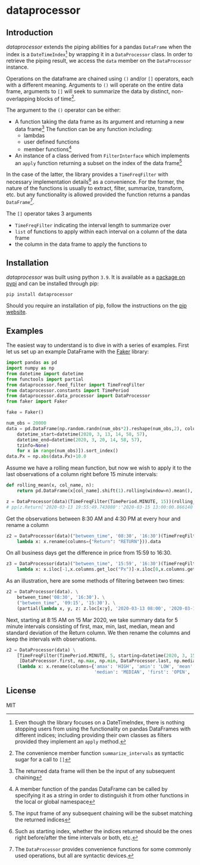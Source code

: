 # dataprocessor

## Introduction

_dataprocessor_ extends the piping abilities for a pandas `DataFrame` when the index is a `DateTimeIndex`[^1] by wrapping it in a `DataProcessor` class. In order to retrieve the piping result, we access the `data` member on the `DataProcessor` instance. 

Operations on the dataframe are chained using `()` and/or `[]` operators, each with a different meaning. Arguments to `()` will operate on the entire data frame, arguments to `[]` will seek to summarize the data by distinct, non-overlapping blocks of time[^2]. 

The argument to the `()` operator can be either:
* A function taking the data frame as its argument and returning a new data frame[^3]
   The function can be any function including:
    - lambdas
    - user defined functions 
    - member functions[^4]
* An instance of a class derived from `FilterInterface` which implements an `apply` function returning a subset on the index of the data frame[^5]

In the case of the latter, the library provides a `TimeFreqFilter` with necessary implementation details[^6] as a convenience. 
For the former, the nature of the functions is usually to extract, filter, summarize, transform, etc. but any functionality is allowed provided the function returns a pandas `DataFrame`[^7].

The `[]` operator takes 3 arguments
* `TimeFreqFilter` indicating the interval length to summarize over
* `list` of functions to apply within each interval on a column of the data frame 
* the column in the data frame to apply the functions to

## Installation

_dataprocessor_ was built using python `3.9`. It is available as a [package on pypi](https://pypi.org/project/dataprocessor/) and can be installed through pip:

```
pip install dataprocessor
```
Should you require an installation of pip, follow the instructions on the [pip website](https://pip.pypa.io/en/stable/installation/).


## Examples

The easiest way to understand is to dive in with a series of examples.
First let us set up an example DataFrame with the [Faker](https://faker.readthedocs.io/en/master/) library:

```python
import pandas as pd
import numpy as np
from datetime import datetime
from functools import partial
from dataprocessor.feed_filter import TimeFreqFilter
from dataprocessor.constants import TimePeriod
from dataprocessor.data_processor import DataProcessor
from faker import Faker

fake = Faker()

num_obs = 20000
data = pd.DataFrame(np.random.randn(num_obs*2).reshape(num_obs,2), columns=["Return","Px"], index=[fake.date_time_between_dates(
    datetime_start=datetime(2020, 3, 13, 14, 58, 57), 
    datetime_end=datetime(2020, 3, 20, 14, 58, 57), 
    tzinfo=None)
    for x in range(num_obs)]).sort_index()
data.Px = np.abs(data.Px)+10.0
```

Assume we have a rolling mean function, but now we wish to apply it to the last observations of a column right before 15 minute intervals:   
```python
def rolling_mean(x, col_name, n):
    return pd.DataFrame(x[col_name].shift(1).rolling(window=n).mean(), index=x.index)

z = DataProcessor(data)(TimeFreqFilter(TimePeriod.MINUTE, 15))(rolling_mean, col_name="Return", n=5).data
# pp(z.Return['2020-03-13 19:55:49.743080':'2020-03-15 13:00:00.866140'])
```
Get the observations between 8:30 AM and 4:30 PM at every hour and rename a column 
```python
z2 = DataProcessor(data)("between_time", '08:30', '16:30')(TimeFreqFilter(TimePeriod.HOUR, 1))(
    lambda x: x.rename(columns={"Return": "RETURN"})).data
```
On all business days get the difference in price from 15:59 to 16:30.
```python
z3 = DataProcessor(data)("between_time", '15:59', '16:30')(TimeFreqFilter(TimePeriod.BUSINESS_DAY))(
    lambda x: x.iloc[-1,x.columns.get_loc("Px")]-x.iloc[0,x.columns.get_loc("Px")])
```
As an illustration, here are some methods of filtering between two times: 
```python
z2 = DataProcessor(data). \
    between_time('08:30', '16:30'). \
    ("between_time", '09:15', '15:30'). \
    (partial(lambda x, y, z: z.loc[x:y], '2020-03-13 08:00', '2020-03-17 08:00')).data
```
Next, starting at 8:15 AM on 15 Mar 2020, we take summary data for 5 minute intervals consisting of first, max, min, last, median, mean and standard deviation of the Return column. We then rename the columns and keep the intervals with observations.
```python
z2 = DataProcessor(data) \
    [TimeFreqFilter(TimePeriod.MINUTE, 5, starting=datetime(2020, 3, 15, 8, 15, 0)),
     [DataProcessor.first, np.max, np.min, DataProcessor.last, np.median, np.mean, np.std], "Return"] \
    (lambda x: x.rename(columns={'amax': 'HIGH', 'amin': 'LOW', 'mean': 'MEAN',
                                 'median': 'MEDIAN', 'first': 'OPEN', 'last': 'CLOSE', 'std': 'STD'}))(lambda x: x[~np.isnan(x.MEAN)]).data
```

[^1]: Even though the library focuses on a DateTimeIndex, there is nothing stopping users from using the functionality on pandas DataFrames with different indices; including providing their own classes as filters provided they implement an `apply` method.

[^2]: The convenience member function `summarize_intervals` as syntactic sugar for a call to `[]`

[^3]: The returned data frame will then be the input of any subsequent chaining

[^4]: A member function of the pandas DataFrame can be called by specifying it as a string in order to distinguish it from other functions in the local or global namespace

[^5]: The input frame of any subsequent chaining will be the subset matching the returned indices

[^6]: Such as starting index, whether the indices returned should be the ones right before/after the time intervals or both, etc.

[^7]: The `DataProcessor` provides convenience functions for some commonly used operations, but all are syntactic devices.


License
----

MIT


